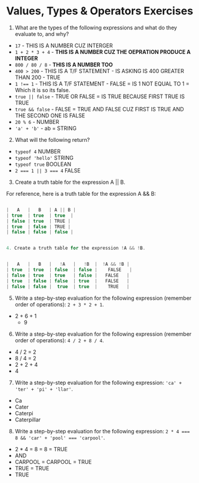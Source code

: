 # Values, Types & Operators Exercises

1. What are the types of the following expressions and what do they evaluate to, and why?
* `17` - THIS IS A NUMBER CUZ INTERGER
* `1 + 2 * 3 + 4`  - <b>THIS IS A NUMBER CUZ THE OEPRATION PRODUCE A INTEGER </b>
* `800 / 80 / 8` - <b>THIS IS A NUMBER TOO </b>
* `400 > 200` - THIS IS A T/F STATEMENT - IS ASKING IS 400 GREATER THAN 200 - TRUE
* `1 !== 1` - THIS IS A T/F STATEMENT - FALSE = IS 1 NOT EQUAL TO 1 = Which it is so its false.
* `true || false` - TRUE OR FALSE = IS TRUE BECAUSE FIRST TRUE IS TRUE
* `true && false` - FALSE = TRUE AND FALSE CUZ FIRST IS TRUE AND THE SECOND ONE IS FALSE
* `20 % 6` - NUMBER
* `'a' + 'b'` - ab = STRING

2. What will the following return?
* `typeof 4` NUMBER
*  `typeof 'hello'` STRING
*  `typeof true` BOOLEAN
* `2 === 1 || 3 === 4` FALSE

3. Create a truth table for the expression A || B.


For reference, here is a truth table for the expression A && B:

 ``` js

|   A   |   B   | A || B |
| true  | true  | true  |
| false | true  | TRUE |
| true  | false | TRUE |
| false | false | false |


4. Create a truth table for the expression !A && !B.


|   A   |   B   |   !A   |   !B  |  !A && !B |
| true  | true  | false  | false |    FALSE   |
| false | true  | true   | false |   FALSE   |
| true  | false | false  | true  |   FALSE   |   
| false | false |  true  | true  |    TRUE   |

```
5. Write a step-by-step evaluation for the following expression (remember order of operations): `2 + 3 * 2 + 1`.
- 2 + 6 + 1
  -   9

 6. Write a step-by-step evaluation for the following expression (remember order of operations): `4 / 2 + 8 / 4`.
- 4 / 2 = 2
- 8 / 4 = 2
- 2 + 2 + 4
- 4

 7. Write a step-by-step evaluation for the following expression: `'ca' + 'ter' + 'pi' + 'llar'`.
 -  Ca
 - Cater
 - Caterpi
 - Caterpillar

 8. Write a step-by-step evaluation for the following expression: `2 * 4 === 8 && 'car' + 'pool' === 'carpool'`.
-   2 * 4 = 8 = 8 = TRUE
-   AND
-   CARPOOL = CARPOOL = TRUE
-   TRUE = TRUE
-   TRUE
